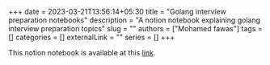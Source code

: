 +++ 
date = 2023-03-21T13:56:14+05:30
title = "Golang interview preparation notebooks"
description = "A notion notebook explaining golang interview preparation topics"
slug = ""
authors = ["Mohamed fawas"]
tags = []
categories = []
externalLink = ""
series = []
+++

This notion notebook is available at this [link](https://fringe-walker-61c.notion.site/Golang-interview-preparation-notes-bfea6c94e0534c48a3cd039a9dad27c9?pvs=4).
